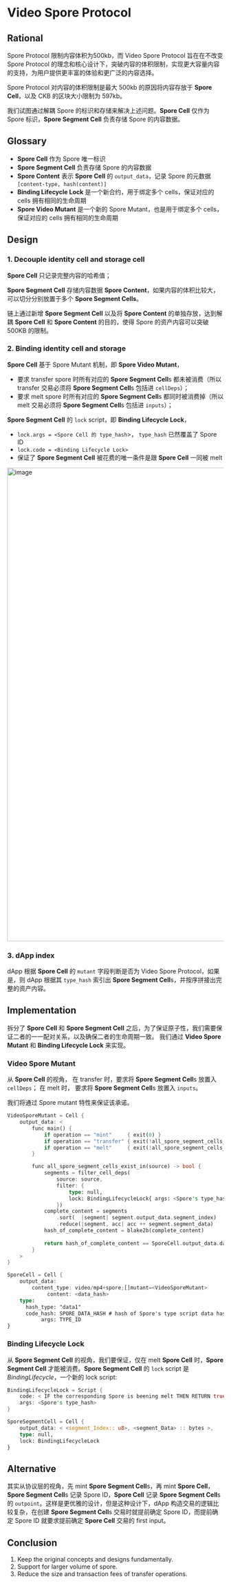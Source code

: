 # Video Spore Protocol

## Rational

Spore Protocol 限制内容体积为500kb，而 Video Spore Protocol 旨在在不改变 Spore Protocol 的理念和核心设计下，突破内容的体积限制，实现更大容量内容的支持，为用户提供更丰富的体验和更广泛的内容选择。

Spore Protocol 对内容的体积限制是最大 500kb 的原因将内容存放于 **Spore Cell**，以及 CKB 的区块大小限制为 597kb。

<!-- 其实从协议设计的视角，我也喜欢单一 cell 的设计，简洁；只是我们这次想从用户的视角，尝试去改进 Spore 协议 -->

我们试图通过解耦 Spore 的标识和存储来解决上述问题。**Spore Cell** 仅作为 Spore 标识，**Spore Segment Cell** 负责存储 Spore 的内容数据。

## Glossary

- **Spore Cell** 作为 Spore 唯一标识
- **Spore Segment Cell** 负责存储 Spore 的内容数据
- **Spore Content** 表示 **Spore Cell** 的 `output_data`，记录 Spore 的元数据 `[content-type, hash(content)]`
- **Binding Lifecycle Lock** 是一个新合约，用于绑定多个 cells，保证对应的 cells 拥有相同的生命周期
- **Spore Video Mutant** 是一个新的 Spore Mutant，也是用于绑定多个 cells，保证对应的 cells 拥有相同的生命周期

## Design

### 1. Decouple identity cell and storage cell

**Spore Cell** 只记录完整内容的哈希值；

**Spore Segment Cell** 存储内容数据 **Spore Content**，如果内容的体积比较大，可以切分分别放置于多个 **Spore Segment Cells**。

链上通过新增 **Spore Segment Cell** 以及将 **Spore Content** 的单独存放，达到解耦 **Spore Cell** 和 **Spore Content** 的目的，使得 Spore 的资产内容可以突破 500KB 的限制。

### 2. Binding identity cell and storage

**Spore Cell** 基于 Spore Mutant 机制，即 **Spore Video Mutant**，
- 要求 transfer spore 时所有对应的 **Spore Segment Cell**s 都未被消费（所以 transfer 交易必须将 **Spore Segment Cell**s 包括进 `cellDeps`）；
- 要求 melt spore 时所有对应的 **Spore Segment Cell**s 都同时被消费掉（所以 melt 交易必须将  **Spore Segment Cell**s 包括进 `inputs`）；

**Spore Segment Cell** 的 `lock` script，即 **Binding Lifecycle Lock**，
- `lock.args = <Spore Cell 的 type_hash`>， `type_hash` 已然覆盖了 Spore ID
- `lock.code = <Binding Lifecycle Lock>`
- 保证了 **Spore Segment Cell** 被花费的唯一条件是跟 **Spore Cell** 一同被 melt

<img width="1100" alt="image" src="https://github.com/video-spore-protocol/video-spore-protocol/assets/1870648/6cdf6580-820d-47f4-9468-bb820d6945d6">

<!-- RGB++ 通过同构绑定将 CKB Cell 和比特币资产绑定；BRC20 通过 return 0 将 UTXO 和 BRC20 资产绑定；Binding Lifecycle Lock 通过 lock script 将 spore cell 和存储 cell 绑定 -->

### 3. dApp index

dApp 根据 **Spore Cell** 的 `mutant` 字段判断是否为 Video Spore Protocol，如果是，则 dApp 根据其 `type_hash` 索引出 **Spore Segment Cell**s，并按序拼接出完整的资产内容。


## Implementation

拆分了 **Spore Cell** 和 **Spore Segment Cell** 之后，为了保证原子性，我们需要保证二者的一一配对关系，以及确保二者的生命周期一致。
我们通过 **Video Spore Mutant** 和 **Binding Lifecycle Lock** 来实现。

### Video Spore Mutant

从 **Spore Cell** 的视角，
在 transfer 时，要求将 **Spore Segment Cell**s 放置入 `cellDeps`；
在 melt 时，    要求将 **Spore Segment Cell**s 放置入 `inputs`。

我们将通过 Spore mutant 特性来保证该承诺。

```rust
VideoSporeMutant = Cell {
    output_data: <
        func main() {
            if operation == "mint"     { exit(0) }
            if operation == "transfer" { exit(!all_spore_segment_cells_exist_in(Source::CellDep)) }>;
            if operation == "melt"     { exit(!all_spore_segment_cells_exist_in(Source::Input)) }>;
        }

        func all_spore_segment_cells_exist_in(source) -> bool {
            segments = filter_cell_deps(
                source: source,
                filter: {
                    type: null,
                    lock: BindingLifecycleLock{ args: <Spore's type_hash> }
                })
            complete_content = segments
                .sort(  |segment| segment.output_data.segment_index)
                .reduce(|segment, acc| acc ++ segment.segment_data)
            hash_of_complete_content = blake2b(complete_content)
            
            return hash_of_complete_content == SporeCell.output_data.data_hash
        }
    >
}

SporeCell = Cell {
    output_data:
        content_type: video/mp4+spore;[]mutant=<VideoSporeMutant>
             content: <data_hash>
    type:
      hash_type: "data1"
      code_hash: SPORE_DATA_HASH # hash of Spore's type script data hash
           args: TYPE_ID
}
```

### Binding Lifecycle Lock

从 **Spore Segment Cell** 的视角，我们要保证，仅在 melt **Spore Cell** 时，**Spore Segment Cell** 才能被消费。**Spore Segment Cell** 的 `lock` script 是 _BindingLifecycle_，一个新的 lock script:

```rust
BindingLifecycleLock = Script {
    code: < IF the corresponding Spore is beening melt THEN RETURN true >,
    args: <Spore's type_hash>
}

SporeSegmentCell = Cell {
    output_data: < <segment_Index:: u8>, <segment_Data> :: bytes >,
    type: null,
    lock: BindingLifecycleLock
}
```

## Alternative

其实从协议层的视角，先 mint **Spore Segment Cell**s，再 mint **Spore Cell**，**Spore Segment Cell**s 记录 Spore ID，**Spore Cell** 记录 **Spore Segment Cell**s 的 `outpoint`。这样是更优雅的设计，但是这种设计下，dApp 构造交易的逻辑比较复杂，在创建 **Spore Segment Cell**s 交易时就提前确定 Spore ID，而提前确定 Spore ID 就要求提前确定 **Spore Cell** 交易的 first input。

## Conclusion

1. Keep the original concepts and designs fundamentally.
2. Support for larger volume of spore.
3. Reduce the size and transaction fees of transfer operations.
